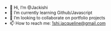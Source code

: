 - 👋 Hi, I’m @Jackishi
- 🌱 I’m currently learning Github/Javascript
- 💞️ I’m looking to collaborate on portfolio projects 
- 📫 How to reach me: 1shi.jacqueline@gmail.com

<!---
Jackishi/Jackishi is a ✨ special ✨ repository because its `README.md` (this file) appears on your GitHub profile.
You can click the Preview link to take a look at your changes.
--->
